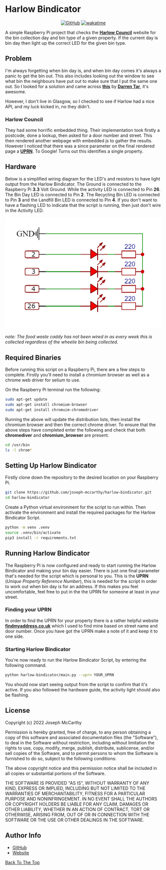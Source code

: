 # Harlow Bindicator

<div align="center">
  
  [![GitHub](https://img.shields.io/github/license/joseph-mccarthy/harlow-bindicator?style=for-the-badge)](https://github.com/joseph-mccarthy/harlow-bindicator/blob/main/LICENSE)
  [![wakatime](https://wakatime.com/badge/github/joseph-mccarthy/harlow-bindicator.svg?style=for-the-badge)](https://wakatime.com/badge/github/joseph-mccarthy/harlow-bindicator)

</div>

A simple Raspberry Pi project that checks the [__Harlow Council__](https://www.harlow.gov.uk/) website for the bin collection day and bin type of a given property. If the current day is bin day then light up the correct LED for the given bin type.

## Problem

I'm always forgetting when bin day is, and when bin day comes it's always a panic to get the bin out. This also includes looking out the window to see what bin the neighbours have put out to make sure that I put the same one out. So I looked for a solution and came across [__this__](https://twitter.com/tarbard/status/1002464120447397888) by [__Darren Tar__](https://twitter.com/tarbard), it's awesome.

However, I don't live in Glasgow, so I checked to see if Harlow had a nice API, and my luck kicked in, no they didn't.

### Harlow Council

They had some horrific embedded thing. Their implementation took firstly a postcode, done a lookup, then asked for a door number and street. This then rendered another webpage with embedded js to gather the results. However I noticed that there was a since parameter on the final rendered page a [__UPRN__](https://www.geoplace.co.uk/addresses-streets/location-data/the-uprn). To Google! Turns out this identifies a single property.

## Hardware

Below is a simplified wiring diagram for the LED's and resistors to have light output from the Harlow Bindicator. The Ground is connected to the Raspberry Pi __3.3__ Volt Ground. While the activity LED is connected to Pin __26__. The Bin Day LED is connected to Pin __2__. The Recycling Bin LED is connected to Pin __3__ and the Landfill Bin LED is connected to Pin __4__. If you don't want to have a flashing LED to indicate that the script is running, then just don't wire in the Activity LED.

![Image alt text](pinout.png)

_note: The food waste caddy has not been wired in as every week this is collected regardless of the wheelie bin being collected._

## Required Binaries

Before running this script on a Raspberry Pi, there are a few steps to complete. Firstly you'll need to install a chromium browser as well as a chrome web driver for selium to use.

On the Raspberry Pi terminal run the following:

```bash
sudo apt-get update
sudo apt-get install chromium-browser
sudo apt-get install chromuim-chromedriver
```

Running the above will update the distribution lists, then install the chromium browser and then the correct chrome driver. To ensure that the above steps have completed enter the following and check that both __chromediver__ and __chromium_browser__ are present.

```bash
cd /usr/bin
ls -l chrom*
```

## Setting Up Harlow Bindicator

Firstly clone down the repository to the desired location on your Raspberry Pi.

```bash
git clone https://github.com/joseph-mccarthy/harlow-bindicator.git
cd harlow-bindicator
```

Create a Python virtual environment for the script to run within. Then activate the environment and install the required packages for the Harlow Bindicator Script.

```bash
python -m venv .venv
source .venv/bin/activate
pip3 install -r requirements.txt
```

## Running Harlow Bindicator

The Raspberry Pi is now configured and ready to start running the Harlow Bindicator and making your bin day easier. There is just one final parameter that's needed for the script which is personal to you. This is the __UPRN__ (_Unique Property Reference Number_), this is needed for the script in order to work out when bin day is for an address. If this makes you feel uncomfortable, feel free to put in the the UPRN for someone at least in your street.

### Finding your UPRN

In order to find the UPRN for your property there is a rather helpful website [__findmyaddress.co.uk__](https://www.findmyaddress.co.uk/search) which I used to find mine based on street name and door number. Once you have got the UPRN make a note of it and keep it to one side.

### Starting Harlow Bindicator

You're now ready to run the Harlow Bindicator Script, by entering the following command.

```bash
python harlow-bindicator/main.py --uprn YOUR_UPRN
```

You should now start seeing output from the script to confirm that it's active. If you also followed the hardware guide, the activity light should also be flashing.

## License

Copyright (c) 2022 Joseph McCarthy

Permission is hereby granted, free of charge, to any person obtaining a copy
of this software and associated documentation files (the "Software"), to deal
in the Software without restriction, including without limitation the rights
to use, copy, modify, merge, publish, distribute, sublicense, and/or sell
copies of the Software, and to permit persons to whom the Software is
furnished to do so, subject to the following conditions:

The above copyright notice and this permission notice shall be included in all
copies or substantial portions of the Software.

THE SOFTWARE IS PROVIDED "AS IS", WITHOUT WARRANTY OF ANY KIND,
EXPRESS OR IMPLIED, INCLUDING BUT NOT LIMITED TO THE WARRANTIES OF
MERCHANTABILITY, FITNESS FOR A PARTICULAR PURPOSE AND NONINFRINGEMENT.
IN NO EVENT SHALL THE AUTHORS OR COPYRIGHT HOLDERS BE LIABLE FOR ANY CLAIM,
DAMAGES OR OTHER LIABILITY, WHETHER IN AN ACTION OF CONTRACT, TORT OR
OTHERWISE, ARISING FROM, OUT OF OR IN CONNECTION WITH THE SOFTWARE OR THE USE
OR OTHER DEALINGS IN THE SOFTWARE.

## Author Info

* [GitHub](https://github.com/joseph-mccarthy)
* [Website](https://joseph-mccarthy.github.io/)

[Back To The Top](#harlow-bindicator)
